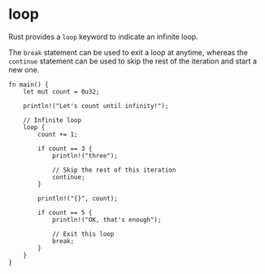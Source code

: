 # loop

Rust provides a `loop` keyword to indicate an infinite loop.

The `break` statement can be used to exit a loop at anytime, whereas the
`continue` statement can be used to skip the rest of the iteration and start a
new one.

```rust,editable
fn main() {
    let mut count = 0u32;

    println!("Let's count until infinity!");

    // Infinite loop
    loop {
        count += 1;

        if count == 3 {
            println!("three");

            // Skip the rest of this iteration
            continue;
        }

        println!("{}", count);

        if count == 5 {
            println!("OK, that's enough");

            // Exit this loop
            break;
        }
    }
}
```
